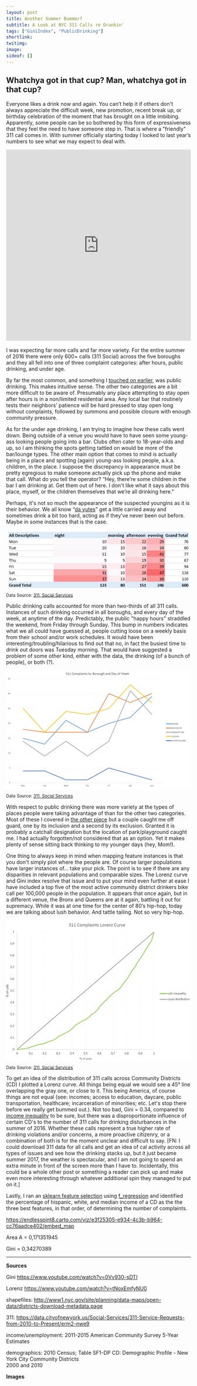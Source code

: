 ```yaml
---
layout: post
title: Another Summer Bummer?
subtitle: A Look at NYC 311 Calls re Drankin'
tags: ["GiniIndex", "PublicDrinking"]
shortlink: 
twitimg: 
image: 
sideof: []
---
```


## Whatchya got in that cup? Man, whatchya got in that cup?

Everyone likes a drink now and again. You can’t help it if others don't always appreciate the difficult week, new promotion, recent break up, or birthday celebration of the moment that has brought on a little imbibing. Apparently,  some people can be so bothered by this form of  expressiveness that they feel the need to have someone step in. That is where a "friendly" 311 call comes in. With summer officially starting today I looked to last year’s numbers to see what we may expect to deal with. 

<iframe width="100%" height="520" frameborder="0" src="https://endlesspint8.carto.com/viz/e3f25305-e934-4c3b-b964-cc76aadce402/embed_map" allowfullscreen webkitallowfullscreen mozallowfullscreen oallowfullscreen msallowfullscreen></iframe>

I was expecting far more calls and far more variety. For the entire summer of 2016 there were only 600+ calls (311 Social) across the five boroughs and they all fell into one of three complaint categories: after hours, public drinking, and under age. 

By far the most common, and something I <a href="http://us14.campaign-archive2.com/?u=2bcb7588e60b55d3de7f33b21&id=a1c141200d" target="_blank">touched on earlier</a>, was public drinking. This makes intuitive sense. The other two categories are a bit more difficult to be aware of. Presumably any place attempting to stay open after hours is in a non/limited residential area. Any local bar that routinely tests their neighbors’ patience will be hard pressed to stay open long without complaints, followed by summons and possible closure with enough community pressure. 

As for the under age drinking, I am trying to imagine how these calls went down. Being outside of a venue you would have to have seen some young-ass looking people going into a bar. Clubs often cater to 18-year-olds and up, so I am thinking the spots getting tattled on would be more of the bar/lounge types. The other main option that comes to mind is actually being in a place and spotting (again) young-ass looking people, a.k.a. children, in the place. I suppose the discrepancy in appearance must be pretty egregious to make someone actually pick up the phone and make that call. What do you tell the operator? “Hey, there’re some children in the bar I am drinking at. Get them out of here. I don't like what it says about this place, myself, or the children themselves that we’re all drinking here." 

Perhaps, it's not so much the appearance of the suspected youngins as it is their behavior. We all know “<a href="https://youtu.be/K6qGwmXZtsE" target="_blank">da yutes</a>” get a little carried away and sometimes drink a bit too hard, acting as if they’ve never been out before. Maybe in some instances that is the case.

<img src="/gallery/2017/summerbummer/311_heatmap.PNG" alt="311_heatmap" /><br />
<sub>Data Source: <a href="https://data.cityofnewyork.us/Social-Services/311-Service-Requests-from-2010-to-Present/erm2-nwe9" target="_blank">311, Social Services</a></sub>

Public drinking calls accounted for more than two-thirds of all 311 calls. Instances of such drinking occurred in all boroughs, and every day of the week, at anytime of the day. Predictably, the public "happy hours" straddled the weekend, from Friday through Sunday. This bump in numbers indicates what we all could have guessed at, people cutting loose on a weekly basis from their school and/or work schedules. It would have been interesting/troubling/hilarious to find out that no, in fact the busiest time to drink out doors was Tuesday morning. That would have suggested a problem of some other kind, either with the data, the drinking (of a bunch of people), or both (?).

<img src="/gallery/2017/summerbummer/311_dayofweek.PNG" alt="311_dayofweek" /><br />
<sub>Data Source: <a href="https://data.cityofnewyork.us/Social-Services/311-Service-Requests-from-2010-to-Present/erm2-nwe9" target="_blank">311, Social Services</a></sub>

With respect to public drinking there was more variety at the types of places people were taking advantage of than for the other two categories. Most of these I covered in <a href="http://us14.campaign-archive2.com/?u=2bcb7588e60b55d3de7f33b21&id=a1c141200d" target="_blank">the other piece</a> but a couple caught me off guard, one by its inclusion and a second by its exclusion. Granted it is probably a catchall designation but the location of park/playground caught me. I had actually forgotten/not considered that as an option. Yet it makes plenty of sense sitting back thinking to my younger days (hey, Mom!).

One thing to always keep in mind when mapping feature instances is that you don't simply plot where the people are. Of course larger populations have larger instances of… take your pick. The point is to see if there are any disparities in relevant populations and comparable sizes. The Lorenz curve and Gini index resolve that issue and to put your mind even further at ease I have included a top five of the most active community district drinkers bike call per 100,000 people in the population. It appears that once again, but in a different venue, the Bronx and Queens are at it again, battling it out for supremacy. While it was at one time for the center of 80’s hip-hop, today we are talking about lush behavior. And tattle tailing. Not so very hip-hop. 

<img src="/gallery/2017/summerbummer/311_lorenzgini.PNG" alt="311_lorenzgini" /><br />
<sub>Data Source: <a href="https://data.cityofnewyork.us/Social-Services/311-Service-Requests-from-2010-to-Present/erm2-nwe9" target="_blank">311, Social Services</a></sub>

To get an idea of the distribution of 311 calls across Community Districts (CD) I plotted a Lorenz curve. All things being equal we would see a 45° line overlapping the gray one, or close to it. This being America, of course things are not equal (see: incomes; access to education, daycare, public transportation, healthcare; incarceration of minorities; etc. Let's stop there before we really get bummed out.). Not too bad, Gini = 	0.34, compared to <a href="https://en.m.wikipedia.org/wiki/List_of_countries_by_income_equality" target="_blank">income inequality</a> to be sure, but there was a disproportionate influence of certain CD's to the number of 311 calls for drinking disturbances in the summer of 2016. Whether these calls represent a true higher rate of drinking violations and/or concerns, a more proactive citizenry, or a combination of both is for the moment unclear and difficult to say. [FN: I could download 311 data for all calls and get an idea of cal activity across all types of issues and see how the drinking stacks up, but it just became summer 2017, the weather is spectacular, and I am not going to spend an extra minute in front of the screen more than I have to. Incidentally, this could be a whole other post or something a reader can pick up and make even more interesting through whatever additional spin they managed to put on it.]

Lastly, I ran an <a href="http://scikit-learn.org/stable/modules/feature_selection.html" target="_blank">sklearn feature selection</a> using <a href="http://scikit-learn.org/stable/modules/generated/sklearn.feature_selection.f_regression.html#sklearn.feature_selection.f_regression" target="_blank">f_regression</a> and identified the percentage of hispanic, white, and median income of a CD as the the three best features, in that order, of determining the number of complaints. 

https://endlesspint8.carto.com/viz/e3f25305-e934-4c3b-b964-cc76aadce402/embed_map

Area A = 	0,171351945

Gini = 	0,34270389



---

**Sources**

Gini	https://www.youtube.com/watch?v=0Vv930-sDTI

Lorenz	https://www.youtube.com/watch?v=tNoxEmfyNU0

shapefiles: http://www1.nyc.gov/site/planning/data-maps/open-data/districts-download-metadata.page

311: https://data.cityofnewyork.us/Social-Services/311-Service-Requests-from-2010-to-Present/erm2-nwe9
		
income/unemployment: 2011-2015 American Community Survey 5-Year Estimates		
			
demographics: 2010 Census; Table SF1-DP  CD:  Demographic Profile - New York City Community Districts		
2000 and 2010		


**Images**

<a href="" target="_blank"></a>









 



